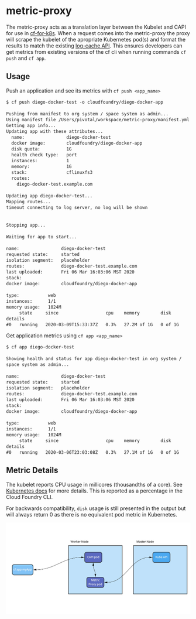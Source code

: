 # metric-proxy

The metric-proxy acts as a translation layer between the Kubelet and CAPI for use
in [cf-for-k8s](https://github.com/cloudfoundry/cf-for-k8s). When a request comes
into the metric-proxy the proxy will scrape the kubelet of the apropriate Kubernetes
pod(s) and format the results to match the existing [log-cache API](https://github.com/cloudfoundry/log-cache).
This ensures developers can get metrics from existing versions of the cf cli when
running commands `cf push` and  `cf app`.

## Usage

Push an application and see its metrics with `cf push <app_name>`
```
$ cf push diego-docker-test -o cloudfoundry/diego-docker-app

Pushing from manifest to org system / space system as admin...
Using manifest file /Users/pivotal/workspace/metric-proxy/manifest.yml
Getting app info...
Updating app with these attributes...
  name:                diego-docker-test
  docker image:        cloudfoundry/diego-docker-app
  disk quota:          1G
  health check type:   port
  instances:           1
  memory:              1G
  stack:               cflinuxfs3
  routes:
    diego-docker-test.example.com

Updating app diego-docker-test...
Mapping routes...
timeout connecting to log server, no log will be shown


Stopping app...

Waiting for app to start...

name:                diego-docker-test
requested state:     started
isolation segment:   placeholder
routes:              diego-docker-test.example.com
last uploaded:       Fri 06 Mar 16:03:06 MST 2020
stack:
docker image:        cloudfoundry/diego-docker-app

type:           web
instances:      1/1
memory usage:   1024M
     state     since                  cpu    memory        disk      details
#0   running   2020-03-09T15:33:37Z   0.3%   27.2M of 1G   0 of 1G
```


Get application metrics using `cf app <app_name>`
```
$ cf app diego-docker-test

Showing health and status for app diego-docker-test in org system / space system as admin...

name:                diego-docker-test
requested state:     started
isolation segment:   placeholder
routes:              diego-docker-test.example.com
last uploaded:       Fri 06 Mar 16:03:06 MST 2020
stack:
docker image:        cloudfoundry/diego-docker-app

type:           web
instances:      1/1
memory usage:   1024M
     state     since                  cpu    memory        disk      details
#0   running   2020-03-06T23:03:08Z   0.3%   27.1M of 1G   0 of 1G
```

## Metric Details

The kubelet reports CPU usage in millicores (thousandths of a core). See
[Kubernetes docs](https://kubernetes.io/docs/concepts/configuration/manage-compute-resources-container/#meaning-of-cpu)
for more details. This is reported as a percentage in the Cloud Foundry CLI.

For backwards compatibility, `disk` usage is still presented in the output but
will always return 0 as there is no equivalent pod metric in Kubernetes.

![Image of API Flow](./metric-proxy.jpg)
